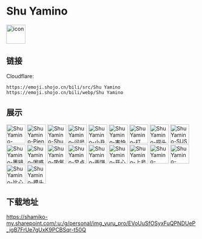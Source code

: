 # Shu Yamino
<img src="https://emoji.shojo.cn/bili/src/Shu Yamino/icon.png" width="50" height="50" alt="icon">

## 链接
Cloudflare:
```
https://emoji.shojo.cn/bili/src/Shu Yamino
https://emoji.shojo.cn/bili/webp/Shu Yamino
```
## 展示
<img src="https://emoji.shojo.cn/bili/src/Shu Yamino/Shu Yamino-Eyyy.png" width="50" height="50" alt="Shu Yamino-Eyyy">
<img src="https://emoji.shojo.cn/bili/src/Shu Yamino/Shu Yamino-Pien.png" width="50" height="50" alt="Shu Yamino-Pien">
<img src="https://emoji.shojo.cn/bili/src/Shu Yamino/Shu Yamino-Shu呆子.png" width="50" height="50" alt="Shu Yamino-Shu呆子">
<img src="https://emoji.shojo.cn/bili/src/Shu Yamino/Shu Yamino-问号.png" width="50" height="50" alt="Shu Yamino-问号">
<img src="https://emoji.shojo.cn/bili/src/Shu Yamino/Shu Yamino-小丑.png" width="50" height="50" alt="Shu Yamino-小丑">
<img src="https://emoji.shojo.cn/bili/src/Shu Yamino/Shu Yamino-害怕.png" width="50" height="50" alt="Shu Yamino-害怕">
<img src="https://emoji.shojo.cn/bili/src/Shu Yamino/Shu Yamino-打call.png" width="50" height="50" alt="Shu Yamino-打call">
<img src="https://emoji.shojo.cn/bili/src/Shu Yamino/Shu Yamino-探头.png" width="50" height="50" alt="Shu Yamino-探头">
<img src="https://emoji.shojo.cn/bili/src/Shu Yamino/Shu Yamino-SUS.png" width="50" height="50" alt="Shu Yamino-SUS">
<img src="https://emoji.shojo.cn/bili/src/Shu Yamino/Shu Yamino-墨镜.png" width="50" height="50" alt="Shu Yamino-墨镜">
<img src="https://emoji.shojo.cn/bili/src/Shu Yamino/Shu Yamino-困惑.png" width="50" height="50" alt="Shu Yamino-困惑">
<img src="https://emoji.shojo.cn/bili/src/Shu Yamino/Shu Yamino-吸氧.png" width="50" height="50" alt="Shu Yamino-吸氧">
<img src="https://emoji.shojo.cn/bili/src/Shu Yamino/Shu Yamino-早点Shu息.png" width="50" height="50" alt="Shu Yamino-早点Shu息">
<img src="https://emoji.shojo.cn/bili/src/Shu Yamino/Shu Yamino-画饼大师.png" width="50" height="50" alt="Shu Yamino-画饼大师">
<img src="https://emoji.shojo.cn/bili/src/Shu Yamino/Shu Yamino-开心.png" width="50" height="50" alt="Shu Yamino-开心">
<img src="https://emoji.shojo.cn/bili/src/Shu Yamino/Shu Yamino-上号.png" width="50" height="50" alt="Shu Yamino-上号">
<img src="https://emoji.shojo.cn/bili/src/Shu Yamino/Shu Yamino-Gottem.png" width="50" height="50" alt="Shu Yamino-Gottem">
<img src="https://emoji.shojo.cn/bili/src/Shu Yamino/Shu Yamino-Bonk.png" width="50" height="50" alt="Shu Yamino-Bonk">
<img src="https://emoji.shojo.cn/bili/src/Shu Yamino/Shu Yamino-比心.png" width="50" height="50" alt="Shu Yamino-比心">
<img src="https://emoji.shojo.cn/bili/src/Shu Yamino/Shu Yamino-摸头.png" width="50" height="50" alt="Shu Yamino-摸头">

## 下载地址

https://shamiko-my.sharepoint.com/:u:/g/personal/img_yuru_pro/EVoUuSfOSyxFuQPNDUeP_jgB7FrUe7gUxK9PCBSqr-t50Q